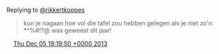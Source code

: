 Replying to [@rikkertkoppes](https://twitter.com/rikkertkoppes/status/408663671322476544)

> kun je nagaan hoe vol die tafel zou hebben gelegen als je niet zo'n \*^%\#\!?@ was geweest dit jaar\!

<img src="../../media/tweet.ico" width="12" /> [Thu Dec 05 19:19:50 +0000 2013](https://twitter.com/DromerDenker/status/408677108366737408)